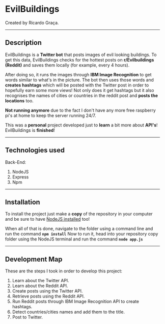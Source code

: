 # **EvilBuildings**
Created by Ricardo Graça.

---
## **Description**
EvilBuildings is a **Twitter bot** that posts images of evil looking buildings. To get this data, EvilBuildings checks for the hottest posts on **r/Evilbuildings (Reddit)** and saves them locally (for example, every 4 hours). 

After doing so, it runs the images through **IBM Image Recognition** to get words similar to what's in the picture. The bot then uses those words and **creates hashtags** which will be posted with the Twitter post in order to hopefully earn some more views! Not only does it get hashtags but it also recognises the names of cities or countries in the reddit post and **posts the locations** too.

**Not running anymore** due to the fact I don't have any more free raspberry pi's at home to keep the server running 24/7.

This was a **personal** project developed just to **learn** a bit more about **API's**!
EvilBuildings is **finished**!

---
## **Technologies used**
Back-End:
  1. NodeJS
  2. Express
  3. Npm

---
## **Installation**
To install the project just make a **copy** of the repository in your computer and be sure to have [NodeJS installed](https://nodejs.org/en/download/) too!

When all of that is done, navigate to the folder using a command line and run the command **`npm install`**
Now to run it, head into your repository copy folder using the NodeJS terminal and run the command **`node app.js`**

---
## **Development Map**
These are the steps I took in order to develop this project:
1. Learn about the Twitter API.
2. Learn about the Reddit API.
3. Create posts using the Twitter API.
4. Retrieve posts using the Reddit API.
5. Run Reddit posts through IBM Image Recognition API to create hashtags.
6. Detect countries/cities names and add them to the title.
7. Post to Twitter.
